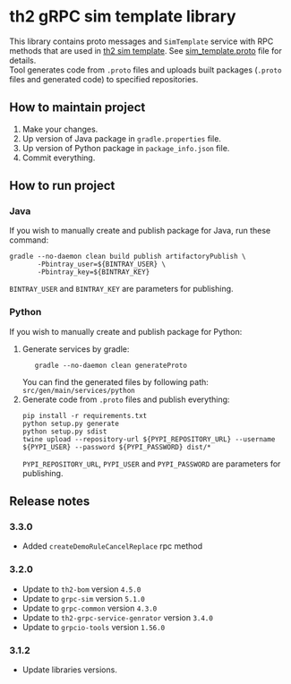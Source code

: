 # th2 gRPC sim template library

This library contains proto messages and `SimTemplate` service with RPC methods that are used in [th2 sim template](https://github.com/th2-net/th2-sim-template "th2-sim-template"). See [sim_template.proto](src/main/proto/th2_grpc_sim_template/sim_template.proto "sim_template.proto") file for details. <br>
Tool generates code from `.proto` files and uploads built packages (`.proto` files and generated code) to specified repositories.

## How to maintain project
1. Make your changes.
2. Up version of Java package in `gradle.properties` file.
3. Up version of Python package in `package_info.json` file.
4. Commit everything.

## How to run project

### Java
If you wish to manually create and publish package for Java, run these command:
```
gradle --no-daemon clean build publish artifactoryPublish \
       -Pbintray_user=${BINTRAY_USER} \
       -Pbintray_key=${BINTRAY_KEY}
```
`BINTRAY_USER` and `BINTRAY_KEY` are parameters for publishing.

### Python
If you wish to manually create and publish package for Python:
1. Generate services by gradle:
    ```
       gradle --no-daemon clean generateProto
    ```
   You can find the generated files by following path: `src/gen/main/services/python`
2. Generate code from `.proto` files and publish everything:
    ```
    pip install -r requirements.txt
    python setup.py generate
    python setup.py sdist
    twine upload --repository-url ${PYPI_REPOSITORY_URL} --username ${PYPI_USER} --password ${PYPI_PASSWORD} dist/*
    ```
   `PYPI_REPOSITORY_URL`, `PYPI_USER` and `PYPI_PASSWORD` are parameters for publishing.

## Release notes

### 3.3.0

+ Added `createDemoRuleCancelReplace` rpc method

### 3.2.0

+ Update to `th2-bom` version `4.5.0`
+ Update to `grpc-sim` version `5.1.0`
+ Update to `grpc-common` version `4.3.0`
+ Update to `th2-grpc-service-genrator` version `3.4.0`
+ Update to `grpcio-tools` version `1.56.0`

### 3.1.2

+ Update libraries versions.